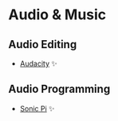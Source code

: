# Audio & Music

## Audio Editing

- [Audacity](https://www.google.com/search?client=firefox-b-e&q=Audacity) ✨

## Audio Programming

- [Sonic Pi](https://sonic-pi.net/) ✨
